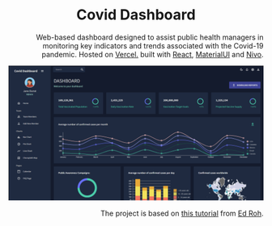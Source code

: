 <h1 align="center">
  Covid Dashboard
</h1>
<p align="right">
  Web-based dashboard designed to assist public health managers in monitoring key indicators and trends associated with the Covid-19 pandemic. Hosted on <a href="https://covid-dashboard-steel-seven.vercel.app/" target="_blank">Vercel.</a> built with <a href="https://react.dev/" target="_blank">React</a>, <a href="https://mui.com/material-ui/" target="_blank">MaterialUI</a> and <a href="https://nivo.rocks/" target="_blank">Nivo</a>.
</p>

![demo](https://github.com/Mahsssa/portfolio-website-v1/blob/3e5bab54a0279b7e111635e2139953c76a07194c/src/assets/portfolio2.png)

<p align="right">
 The project is based on <a href="https://www.youtube.com/watch?v=wYpCWwD1oz0&t=150s" target="_blank">this tutorial</a> from <a href="https://github.com/ed-roh" target="_blank">Ed Roh</a>.
</p>
